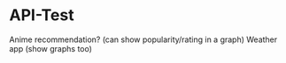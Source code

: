 # API-Test
Anime recommendation? (can show popularity/rating in a graph)
Weather app (show graphs too)

